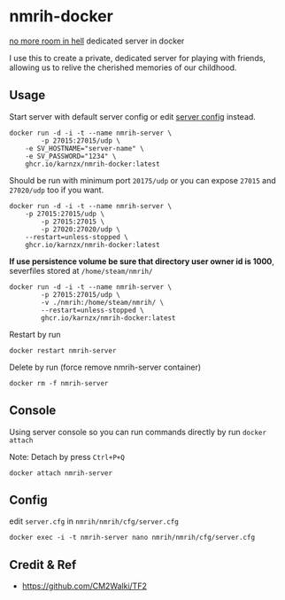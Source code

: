 # nmrih-docker

[no more room in hell](https://store.steampowered.com/app/224260/No_More_Room_in_Hell/) dedicated server in docker 

I use this to create a private, dedicated server for playing with friends, allowing us to relive the cherished memories of our childhood.

## Usage

Start server with default server config or edit [server config](#config) instead.

```shell
docker run -d -i -t --name nmrih-server \
        -p 27015:27015/udp \
	-e SV_HOSTNAME="server-name" \
	-e SV_PASSWORD="1234" \
	ghcr.io/karnzx/nmrih-docker:latest
```

Should be run with minimum port `20175/udp` or you can expose `27015` and `27020/udp` too if you want.

```shell
docker run -d -i -t --name nmrih-server \
	-p 27015:27015/udp \
        -p 27015:27015 \
        -p 27020:27020/udp \
	--restart=unless-stopped \
	ghcr.io/karnzx/nmrih-docker:latest
```

**If use persistence volume be sure that directory user owner id is 1000**, severfiles stored at `/home/steam/nmrih/`

```shell
docker run -d -i -t --name nmrih-server \
        -p 27015:27015/udp \
        -v ./nmrih:/home/steam/nmrih/ \
        --restart=unless-stopped \
        ghcr.io/karnzx/nmrih-docker:latest
```

Restart by run 

```shell
docker restart nmrih-server
```

Delete by run (force remove nmrih-server container)

```shell
docker rm -f nmrih-server
```

## Console

Using server console so you can run commands directly by run `docker attach`

Note: Detach by press `Ctrl+P+Q` 

```shell
docker attach nmrih-server
```

## Config

edit `server.cfg` in `nmrih/nmrih/cfg/server.cfg`

```shell
docker exec -i -t nmrih-server nano nmrih/nmrih/cfg/server.cfg
```

## Credit & Ref

- https://github.com/CM2Walki/TF2
